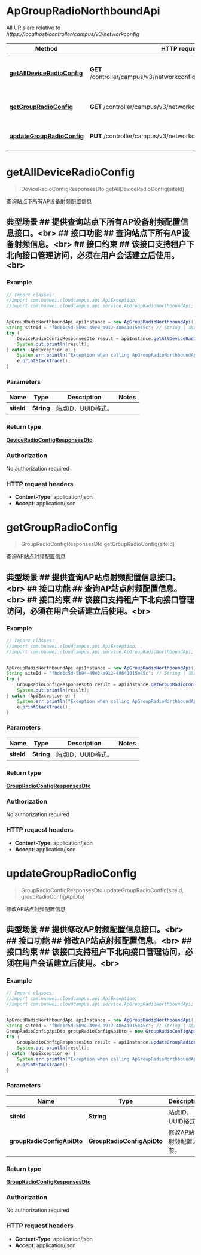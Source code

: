 # ApGroupRadioNorthboundApi

All URIs are relative to *https://localhost/controller/campus/v3/networkconfig*

Method | HTTP request | Description
------------- | ------------- | -------------
[**getAllDeviceRadioConfig**](ApGroupRadioNorthboundApi.md#getAllDeviceRadioConfig) | **GET** /controller/campus/v3/networkconfig/site/{siteId}/apradio/radios | 查询站点下所有AP设备射频配置信息
[**getGroupRadioConfig**](ApGroupRadioNorthboundApi.md#getGroupRadioConfig) | **GET** /controller/campus/v3/networkconfig/site/{siteId}/apradio | 查询AP站点射频配置信息
[**updateGroupRadioConfig**](ApGroupRadioNorthboundApi.md#updateGroupRadioConfig) | **PUT** /controller/campus/v3/networkconfig/site/{siteId}/apradio | 修改AP站点射频配置信息


<a name="getAllDeviceRadioConfig"></a>
# **getAllDeviceRadioConfig**
> DeviceRadioConfigResponsesDto getAllDeviceRadioConfig(siteId)

查询站点下所有AP设备射频配置信息

## 典型场景 ##  提供查询站点下所有AP设备射频配置信息接口。&lt;br&gt; ## 接口功能 ##  查询站点下所有AP设备射频信息。&lt;br&gt; ## 接口约束 ##  该接口支持租户下北向接口管理访问，必须在用户会话建立后使用。&lt;br&gt;  

### Example
```java
// Import classes:
//import com.huawei.cloudcampus.api.ApiException;
//import com.huawei.cloudcampus.api.service.ApGroupRadioNorthboundApi;


ApGroupRadioNorthboundApi apiInstance = new ApGroupRadioNorthboundApi();
String siteId = "fbde1c5d-5b94-49e3-a912-48641015e45c"; // String | 站点ID，UUID格式。
try {
    DeviceRadioConfigResponsesDto result = apiInstance.getAllDeviceRadioConfig(siteId);
    System.out.println(result);
} catch (ApiException e) {
    System.err.println("Exception when calling ApGroupRadioNorthboundApi#getAllDeviceRadioConfig");
    e.printStackTrace();
}
```

### Parameters

Name | Type | Description  | Notes
------------- | ------------- | ------------- | -------------
 **siteId** | **String**| 站点ID，UUID格式。 |

### Return type

[**DeviceRadioConfigResponsesDto**](DeviceRadioConfigResponsesDto.md)

### Authorization

No authorization required

### HTTP request headers

 - **Content-Type**: application/json
 - **Accept**: application/json

<a name="getGroupRadioConfig"></a>
# **getGroupRadioConfig**
> GroupRadioConfigResponsesDto getGroupRadioConfig(siteId)

查询AP站点射频配置信息

## 典型场景 ##  提供查询AP站点射频配置信息接口。&lt;br&gt; ## 接口功能 ##  查询AP站点射频配置信息。&lt;br&gt; ## 接口约束 ##  该接口支持租户下北向接口管理访问，必须在用户会话建立后使用。&lt;br&gt;          

### Example
```java
// Import classes:
//import com.huawei.cloudcampus.api.ApiException;
//import com.huawei.cloudcampus.api.service.ApGroupRadioNorthboundApi;


ApGroupRadioNorthboundApi apiInstance = new ApGroupRadioNorthboundApi();
String siteId = "fbde1c5d-5b94-49e3-a912-48641015e45c"; // String | 站点ID，UUID格式。
try {
    GroupRadioConfigResponsesDto result = apiInstance.getGroupRadioConfig(siteId);
    System.out.println(result);
} catch (ApiException e) {
    System.err.println("Exception when calling ApGroupRadioNorthboundApi#getGroupRadioConfig");
    e.printStackTrace();
}
```

### Parameters

Name | Type | Description  | Notes
------------- | ------------- | ------------- | -------------
 **siteId** | **String**| 站点ID，UUID格式。 |

### Return type

[**GroupRadioConfigResponsesDto**](GroupRadioConfigResponsesDto.md)

### Authorization

No authorization required

### HTTP request headers

 - **Content-Type**: application/json
 - **Accept**: application/json

<a name="updateGroupRadioConfig"></a>
# **updateGroupRadioConfig**
> GroupRadioConfigResponsesDto updateGroupRadioConfig(siteId, groupRadioConfigApiDto)

修改AP站点射频配置信息

## 典型场景 ##  提供修改AP射频配置信息接口。&lt;br&gt;  ## 接口功能 ##  修改AP站点射频配置信息。&lt;br&gt;  ## 接口约束 ## 该接口支持租户下北向接口管理访问，必须在用户会话建立后使用。&lt;br&gt;          

### Example
```java
// Import classes:
//import com.huawei.cloudcampus.api.ApiException;
//import com.huawei.cloudcampus.api.service.ApGroupRadioNorthboundApi;


ApGroupRadioNorthboundApi apiInstance = new ApGroupRadioNorthboundApi();
String siteId = "fbde1c5d-5b94-49e3-a912-48641015e45c"; // String | 站点ID，UUID格式。
GroupRadioConfigApiDto groupRadioConfigApiDto = new GroupRadioConfigApiDto(); // GroupRadioConfigApiDto | 修改AP站点射频配置入参。
try {
    GroupRadioConfigResponsesDto result = apiInstance.updateGroupRadioConfig(siteId, groupRadioConfigApiDto);
    System.out.println(result);
} catch (ApiException e) {
    System.err.println("Exception when calling ApGroupRadioNorthboundApi#updateGroupRadioConfig");
    e.printStackTrace();
}
```

### Parameters

Name | Type | Description  | Notes
------------- | ------------- | ------------- | -------------
 **siteId** | **String**| 站点ID，UUID格式。 |
 **groupRadioConfigApiDto** | [**GroupRadioConfigApiDto**](GroupRadioConfigApiDto.md)| 修改AP站点射频配置入参。 |

### Return type

[**GroupRadioConfigResponsesDto**](GroupRadioConfigResponsesDto.md)

### Authorization

No authorization required

### HTTP request headers

 - **Content-Type**: application/json
 - **Accept**: application/json

